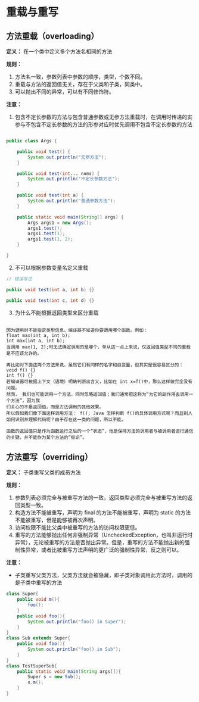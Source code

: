 # 重载与重写

## 方法重载（overloading）

**定义：** 在一个类中定义多个方法名相同的方法

**规则：**

1. 方法名一致，参数列表中参数的顺序，类型，个数不同。
2. 重载与方法的返回值无关，存在于父类和子类，同类中。
3. 可以抛出不同的异常，可以有不同修饰符。

**注意：**

1. 包含不定长参数的方法与包含普通参数或无参方法重载时，在调用时传递的实参与不包含不定长参数的方法的形参对应时优先调用不包含不定长参数的方法

```java

public class Args {

    public void test() {
        System.out.println("无参方法");
    }

    public void test(int... nums) {
        System.out.println("不定长参数方法");
    }

    public void test(int a) {
        System.out.println("普通参数方法");
    }

    public static void main(String[] args) {
        Args args1 = new Args();
        args1.test();
        args1.test(1);
        args1.test(1, 2);
    }

}

```

2. 不可以根据参数变量名定义重载

```java
// 错误写法

public void test(int a, int b) {}

public void test(int c, int d) {}

```

3. 为什么不能根据返回类型来区分重载

```text

因为调用时不能指定类型信息，编译器不知道你要调用哪个函数。例如：
float max(int a, int b);
int max(int a, int b);
当调用 max(1, 2);时无法确定调用的是哪个，单从这一点上来说，仅返回值类型不同的重载是不应该允许的。

再比如对下面这两个方法来说，虽然它们有同样的名字和自变量，但其实是很容易区分的：
void f() {}
int f() {}
若编译器可根据上下文（语境）明确判断出含义，比如在 int x=f()中，那么这样做完全没有问题。
然而， 我们也可能调用一个方法，同时忽略返回值；我们通常把这称为“为它的副作用去调用一个方法”，因为我
们关心的不是返回值，而是方法调用的其他效果。
所以假如我们像下面这样调用方法： f(); Java 怎样判断 f()的具体调用方式呢？而且别人如何识别并理解代码呢？由于存在这一类的问题，所以不能。

函数的返回值只是作为函数运行之后的一个“状态”，他是保持方法的调用者与被调用者进行通信的关键。并不能作为某个方法的“标识”。
```




## 方法重写（overriding）

**定义：** 子类重写父类的成员方法

**规则：**

1. 参数列表必须完全与被重写方法的一致，返回类型必须完全与被重写方法的返回类型一致。
2. 构造方法不能被重写，声明为 final 的方法不能被重写，声明为 static 的方法不能被重写，但是能够被再次声明。
3. 访问权限不能比父类中被重写的方法的访问权限更低。
4. 重写的方法能够抛出任何非强制异常（UncheckedException，也叫非运行时异常），无论被重写的方法是否抛出异常。但是，重写的方法不能抛出新的强制性异常，或者比被重写方法声明的更广泛的强制性异常，反之则可以。


**注意：**

* 子类重写父类方法，父类方法就会被隐藏，即子类对象调用此方法时，调用的是子类中重写的方法

```java
class Super{
    public void m(){
        foo();
    }
    public void foo(){
        System.out.println("foo() in Super");
    }
}
class Sub extends Super{
    public void foo(){
        System.out.println("foo() in Sub");
    }
}
class TestSuperSub{
    public static void main(String args[]){
        Super s = new Sub();
        s.m();
    }
}

```

